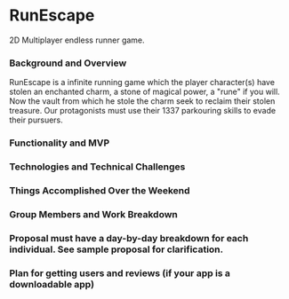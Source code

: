 # RunEscape

2D Multiplayer endless runner game. 

### Background and Overview

RunEscape is a infinite running game which the player character(s) have stolen an enchanted charm, a stone of magical power, a "rune" if you will. Now the vault from which he stole the charm seek to reclaim their stolen treasure. Our protagonists must use their 1337 parkouring skills to evade their pursuers.  

### Functionality and MVP

### Technologies and Technical Challenges

### Things Accomplished Over the Weekend

### Group Members and Work Breakdown

### Proposal must have a day-by-day breakdown for each individual. See sample proposal for clarification.

### Plan for getting users and reviews (if your app is a downloadable app)
